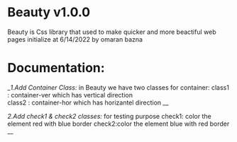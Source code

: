 # Beauty v1.0.0
Beauty is Css library that used to make quicker and more beactiful web pages 
initialize at 6/14/2022
by omaran bazna 
# Documentation:

_*1.Add Container Class:*
in Beauty we have two classes for container:
  class1 : container-ver which has vertical direction  
  class2 : container-hor which has horizantel direction  __

_*2.Add check1 & check2 classes:*_ 
for testing purpose 
check1: color the element red with blue border
check2:color the element blue with red border __
